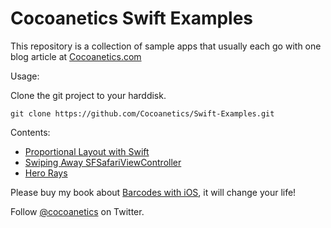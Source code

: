 Cocoanetics Swift Examples
==========================

This repository is a collection of sample apps that usually each go with one blog article at [Cocoanetics.com](http://www.cocoanetics.com)

Usage:

Clone the git project to your harddisk.

   `git clone https://github.com/Cocoanetics/Swift-Examples.git`

Contents:

- [Proportional Layout with Swift](http://www.cocoanetics.com/2015/06/proportional-layout-with-swift/)
- [Swiping Away SFSafariViewController](https://www.cocoanetics.com/2015/10/swiping-away-sfsafariviewcontroller/)
- [Hero Rays](https://www.cocoanetics.com/2015/11/hero-rays/)

Please buy my book about [Barcodes with iOS](http://www.cocoanetics.com/2014/03/read-my-book/), it will change your life!

Follow [@cocoanetics](http://twitter.com/cocoanetics) on Twitter.
